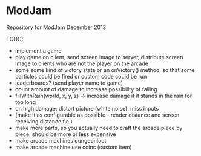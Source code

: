 ModJam
======

Repository for ModJam December 2013

TODO:
- implement a game
- play game on client, send screen image to server, distribute screen image to clients who are not the player on the arcade
- some some kind of victory state or an onVictory() method, so that some particles could be fired or custom code could be run
- leaderboards? (send player name to game)
- count amount of damage to increase possibility of failing
- fillWithRain(world, x, y, z) -> increase damage if it stands in the rain for too long
- on high damage: distort picture (white noise), miss inputs
- (make it as configurable as possible - render distance and screen receiving distance f.e.)
- make more parts, so you actually need to craft the arcade piece by piece. should be more or less expensive
- make arcade machines dungeonloot
- make arcade machine use coins (custom item)